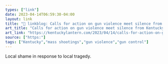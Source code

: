 ```yaml
---
types: ["link"]
date: 2023-04-14T06:59:30-04:00
layout: link
title: "🔗 linkblog: Calls for action on gun violence meet silence from Kentucky's Republican legislative leaders - Kentucky Lantern'"
art_title: "Calls for action on gun violence meet silence from Kentucky's Republican legislative leaders - Kentucky Lantern"
art_link: "https://kentuckylantern.com/2023/04/14/calls-for-action-on-gun-violence-meet-silence-from-kentuckys-republican-legislative-leaders/"
source: ["https:"]
tags: ["Kentucky","mass shootings","gun violence","gun control"]
---
```

Local shame in response to local tragedy.  
 
